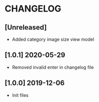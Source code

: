 # CHANGELOG

## [Unreleased]
* Added category image size view model

## [1.0.1] 2020-05-29
* Removed invalid enter in changelog file

## [1.0.0] 2019-12-06
* Init files
